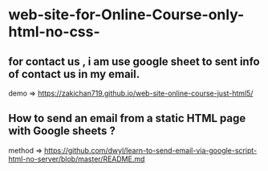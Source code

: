 # web-site-for-Online-Course-only-html-no-css-
## for contact us , i am use google sheet to sent info of contact us in my email.

  demo => https://zakichan719.github.io/web-site-online-course-just-html5/

## How to send an email from a static HTML page with Google sheets ?
  method => https://github.com/dwyl/learn-to-send-email-via-google-script-html-no-server/blob/master/README.md
